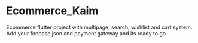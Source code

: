 # Ecommerce_Kaim
Ecommerce flutter project with multipage, search, wishlist and cart system. Add your firebase json and payment gateway and its ready to go.
